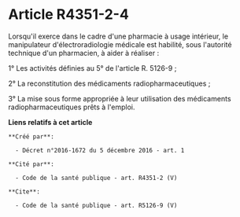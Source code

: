 # Article R4351-2-4

Lorsqu'il exerce dans le cadre d'une pharmacie à usage intérieur, le manipulateur d'électroradiologie médicale est habilité,
sous l'autorité technique d'un pharmacien, à aider à réaliser : 

1° Les activités définies au 5° de l'article R. 5126-9 ; 

2° La reconstitution des médicaments radiopharmaceutiques ; 

3° La mise sous forme appropriée à leur utilisation des médicaments radiopharmaceutiques prêts à l'emploi.

**Liens relatifs à cet article**

	**Créé par**:

	  - Décret n°2016-1672 du 5 décembre 2016 - art. 1

	**Cité par**:

	  - Code de la santé publique - art. R4351-2 (V)

	**Cite**:

	  - Code de la santé publique - art. R5126-9 (V)
